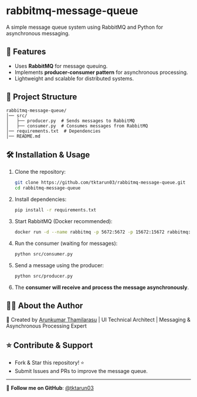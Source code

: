 # rabbitmq-message-queue

A simple message queue system using RabbitMQ and Python for asynchronous messaging.

## 🚀 Features
- Uses **RabbitMQ** for message queuing.
- Implements **producer-consumer pattern** for asynchronous processing.
- Lightweight and scalable for distributed systems.

## 📂 Project Structure
```
rabbitmq-message-queue/
│── src/
│   ├── producer.py  # Sends messages to RabbitMQ
│   ├── consumer.py  # Consumes messages from RabbitMQ
│── requirements.txt  # Dependencies
│── README.md
```

## 🛠 Installation & Usage

1. Clone the repository:
   ```bash
   git clone https://github.com/tktarun03/rabbitmq-message-queue.git
   cd rabbitmq-message-queue
   ```

2. Install dependencies:
   ```bash
   pip install -r requirements.txt
   ```

3. Start RabbitMQ (Docker recommended):
   ```bash
   docker run -d --name rabbitmq -p 5672:5672 -p 15672:15672 rabbitmq:management
   ```

4. Run the consumer (waiting for messages):
   ```bash
   python src/consumer.py
   ```

5. Send a message using the producer:
   ```bash
   python src/producer.py
   ```

6. The **consumer will receive and process the message asynchronously**.

## 👨‍💻 About the Author

🚀 Created by [Arunkumar Thamilarasu](https://github.com/tktarun03) | UI Technical Architect | Messaging & Asynchronous Processing Expert

## ⭐ Contribute & Support
- Fork & Star this repository! ⭐
- Submit Issues and PRs to improve the message queue.

---
🎯 **Follow me on GitHub**: [@tktarun03](https://github.com/tktarun03)

